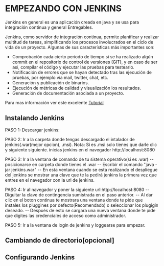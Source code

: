 # EMPEZANDO CON JENKINS

Jenkins en general es una aplicación creada en java y se usa para integración continua  y general Entregables. 



Jenkins, como servidor de integración continua, permite planificar y realizar multitud de tareas, simplificando los procesos involucrados en el ciclo de vida de un proyecto. Algunas de sus características más importantes son:

* Comprobación cada cierto periodo de tiempo si se ha realizado algún commit en el repositorio de control de versiones (GIT), y en caso de ser así, compilar el código y ejecutar las pruebas para testearlo.
* Notificación de errores que se hayan detectado tras las ejecución de pruebas, por ejemplo vía mail, twitter, chat, etc.
* Generación y publicación de binarios.
* Ejecución de métricas de calidad y visualización los resultados.
* Generación de documentación asociada a un proyecto.

Para mas información ver este excelente [Tutorial](http://www.robertocrespo.net/kaizen/aprende-a-montar-un-entorno-de-integracion-continua-iv-jenkins/)


## Instalando Jenkins

PASO 1: Descargar jenkins:

PASO 2: Ir a la carpeta donde tengas descargado el intalador de jenkins(.war(mejor opcion), .msi).
    Nota: Si es .msi solo tienes que darle clic y siguiente siguiente. inicias jenkins en el navegador http://localhost:8080

PASO 3: Ir a la ventana de comando de tu sistema operativo(si es .war)
       -- posicionarse en carpeta donde tienes el .war
	   -- Escribir el comando "java -jar jenkins.war"
	   -- En esta ventana cuando se esta realizando el despliegue del jenkins se mostrar una clave que te la pedirá jenkins la primera vez que entres en el navegador con la url de jenkins.
	   
PASO 4: Ir al navegador y poner la siguiente url:http://localhost:8080
       -- Diguitar la clave de contingencia sumistrada en el paso anterior.
	   -- Al dar clic en el boton continua te mostrara una ventana donde te pide que instales los pluggines por defecto(Recomendado) o seleccionar los plugigin deseado. 
       -- Después de esto se cargara una nueva ventana donde te pide que digites las credenciales de acceso como administrador.

PASO 5: Ir a la ventana de login de jenkins y loggearse para empezar.



## Cambiando de directorio[opcional]

## Configurando Jenkins 



